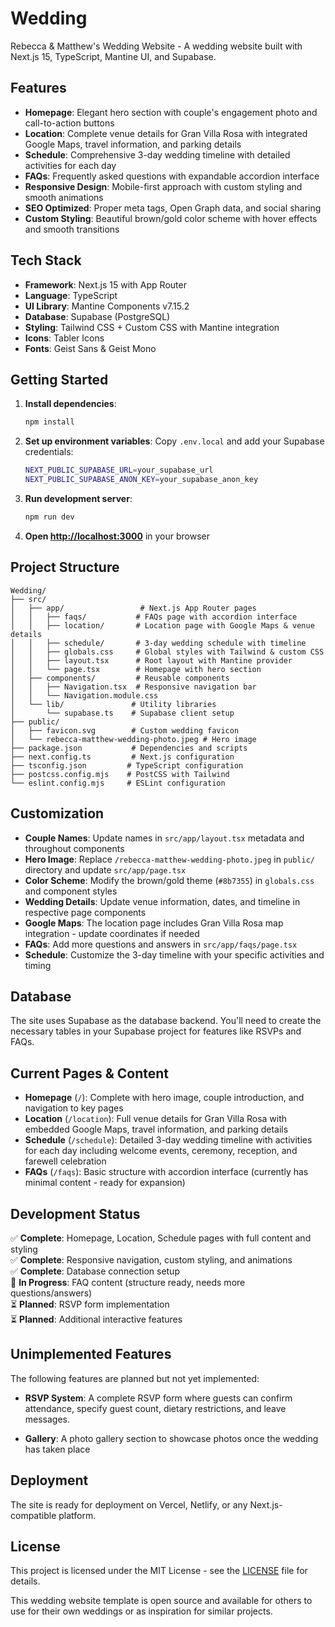 # Wedding

Rebecca & Matthew's Wedding Website - A wedding website built with Next.js 15, TypeScript, Mantine UI, and Supabase.

## Features

- **Homepage**: Elegant hero section with couple's engagement photo and call-to-action buttons
- **Location**: Complete venue details for Gran Villa Rosa with integrated Google Maps, travel information, and parking details
- **Schedule**: Comprehensive 3-day wedding timeline with detailed activities for each day
- **FAQs**: Frequently asked questions with expandable accordion interface
- **Responsive Design**: Mobile-first approach with custom styling and smooth animations
- **SEO Optimized**: Proper meta tags, Open Graph data, and social sharing
- **Custom Styling**: Beautiful brown/gold color scheme with hover effects and smooth transitions

## Tech Stack

- **Framework**: Next.js 15 with App Router
- **Language**: TypeScript
- **UI Library**: Mantine Components v7.15.2
- **Database**: Supabase (PostgreSQL)
- **Styling**: Tailwind CSS + Custom CSS with Mantine integration
- **Icons**: Tabler Icons
- **Fonts**: Geist Sans & Geist Mono

## Getting Started

1. **Install dependencies**:
   ```bash
   npm install
   ```

2. **Set up environment variables**:
   Copy `.env.local` and add your Supabase credentials:
   ```bash
   NEXT_PUBLIC_SUPABASE_URL=your_supabase_url
   NEXT_PUBLIC_SUPABASE_ANON_KEY=your_supabase_anon_key
   ```

3. **Run development server**:
   ```bash
   npm run dev
   ```

4. **Open [http://localhost:3000](http://localhost:3000)** in your browser

## Project Structure

```
Wedding/
├── src/
│   ├── app/                 # Next.js App Router pages
│   │   ├── faqs/           # FAQs page with accordion interface
│   │   ├── location/       # Location page with Google Maps & venue details
│   │   ├── schedule/       # 3-day wedding schedule with timeline
│   │   ├── globals.css     # Global styles with Tailwind & custom CSS
│   │   ├── layout.tsx      # Root layout with Mantine provider
│   │   └── page.tsx        # Homepage with hero section
│   ├── components/         # Reusable components
│   │   ├── Navigation.tsx  # Responsive navigation bar
│   │   └── Navigation.module.css
│   └── lib/               # Utility libraries
│       └── supabase.ts    # Supabase client setup
├── public/
│   ├── favicon.svg        # Custom wedding favicon
│   └── rebecca-matthew-wedding-photo.jpeg # Hero image
├── package.json           # Dependencies and scripts
├── next.config.ts         # Next.js configuration
├── tsconfig.json         # TypeScript configuration
├── postcss.config.mjs    # PostCSS with Tailwind
└── eslint.config.mjs     # ESLint configuration
```

## Customization

- **Couple Names**: Update names in `src/app/layout.tsx` metadata and throughout components
- **Hero Image**: Replace `/rebecca-matthew-wedding-photo.jpeg` in `public/` directory and update `src/app/page.tsx`
- **Color Scheme**: Modify the brown/gold theme (`#8b7355`) in `globals.css` and component styles
- **Wedding Details**: Update venue information, dates, and timeline in respective page components
- **Google Maps**: The location page includes Gran Villa Rosa map integration - update coordinates if needed
- **FAQs**: Add more questions and answers in `src/app/faqs/page.tsx`
- **Schedule**: Customize the 3-day timeline with your specific activities and timing

## Database

The site uses Supabase as the database backend. You'll need to create the necessary tables in your Supabase project for features like RSVPs and FAQs.

## Current Pages & Content

- **Homepage** (`/`): Complete with hero image, couple introduction, and navigation to key pages
- **Location** (`/location`): Full venue details for Gran Villa Rosa with embedded Google Maps, travel information, and parking details
- **Schedule** (`/schedule`): Detailed 3-day wedding timeline with activities for each day including welcome events, ceremony, reception, and farewell celebration
- **FAQs** (`/faqs`): Basic structure with accordion interface (currently has minimal content - ready for expansion)

## Development Status

✅ **Complete**: Homepage, Location, Schedule pages with full content and styling  
✅ **Complete**: Responsive navigation, custom styling, and animations  
✅ **Complete**: Database connection setup  
🔄 **In Progress**: FAQ content (structure ready, needs more questions/answers)  
⏳ **Planned**: RSVP form implementation  
⏳ **Planned**: Additional interactive features

## Unimplemented Features

The following features are planned but not yet implemented:

- **RSVP System**: A complete RSVP form where guests can confirm attendance, specify guest count, dietary restrictions, and leave messages.

- **Gallery**: A photo gallery section to showcase photos once the wedding has taken place
 

## Deployment

The site is ready for deployment on Vercel, Netlify, or any Next.js-compatible platform.

## License

This project is licensed under the MIT License - see the [LICENSE](LICENSE) file for details.

This wedding website template is open source and available for others to use for their own weddings or as inspiration for similar projects.